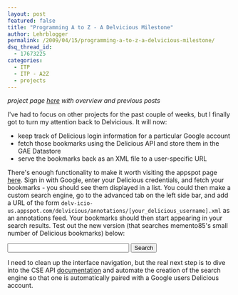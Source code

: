 ```yaml
---
layout: post
featured: false
title: "Programming A to Z - A Delvicious Milestone"
author: Lehrblogger
permalink: /2009/04/15/programming-a-to-z-a-delvicious-milestone/
dsq_thread_id:
  - 17673225
categories:  
  - ITP
  - ITP - A2Z
  - projects
---
```

*project page [here][1] with overview and previous posts*

I've had to focus on other projects for the past couple of weeks, but I finally got to turn my attention back to Delvicious. It will now: 
*   keep track of Delicious login information for a particular Google account
*   fetch those bookmarks using the Delicious API and store them in the GAE Datastore
*   serve the bookmarks back as an XML file to a user-specific URL

There's enough functionality to make it worth visiting the appspot page [here][2]. Sign in with Google, enter your Delicious credentials, and fetch your bookmarks - you should see them displayed in a list. You could then make a custom search engine, go to the advanced tab on the left side bar, and add a URL of the form `delv-icio-us.appspot.com/delvicious/annotations/[your_delicious_username].xml` as an annotations feed. Your bookmarks should then start appearing in your search results. Test out the new version (that searches memento85's small number of Delicious bookmarks) below:

<form action="http://www.google.com/cse" id="cse-search-box">
<div>
<input type="hidden" name="cx" value="009810118062903062392:bn2n4nvhjck" />
<input type="hidden" name="ie" value="UTF-8" />
<input type="text" name="q" size="31" />
<input type="submit" name="sa" value="Search" />
</div>
</form>
<script type="text/javascript" src="http://www.google.com/coop/cse/brand?form=cse-search-box&lang=en"></script>

I need to clean up the interface navigation, but the real next step is to dive into the CSE API [documentation][3] and automate the creation of the search engine so that one is automatically paired with a Google users Delicious account.

 [1]: /delvicious/
 [2]: http://delv-icio-us.appspot.com/delvicious/
 [3]: http://code.google.com/intl/en/apis/customsearch/docs/dev_guide.html